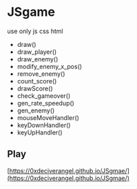# JSgame
use only js css html

+ draw()
+ draw_player()
+ draw_enemy()
+ modify_enemy_x_pos()
+ remove_enemy()
+ count_score()
+ drawScore()
+ check_gameover()
+ gen_rate_speedup()
+ gen_enemy()
+ mouseMoveHandler()
+ keyDownHandler()
+ keyUpHandler()
## Play
[https://0xdeciverangel.github.io/JSgmae/](https://0xdeciverangel.github.io/JSgmae/)

